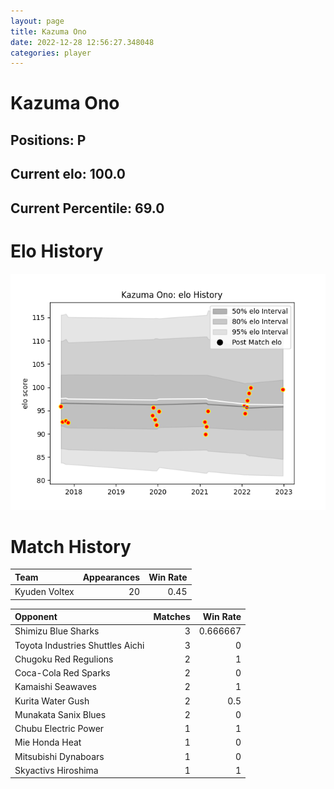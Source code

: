 ```yaml
---  
layout: page  
title: Kazuma Ono  
date: 2022-12-28 12:56:27.348048  
categories: player  
---
```

# Kazuma Ono

## Positions: P

## Current elo: 100.0

## Current Percentile: 69.0

# Elo History


![elo history](history_KazumaOno.png)
# Match History


| Team          |   Appearances |   Win Rate |
|:--------------|--------------:|-----------:|
| Kyuden Voltex |            20 |       0.45 |

| Opponent                         |   Matches |   Win Rate |
|:---------------------------------|----------:|-----------:|
| Shimizu Blue Sharks              |         3 |   0.666667 |
| Toyota Industries Shuttles Aichi |         3 |   0        |
| Chugoku Red Regulions            |         2 |   1        |
| Coca-Cola Red Sparks             |         2 |   0        |
| Kamaishi Seawaves                |         2 |   1        |
| Kurita Water Gush                |         2 |   0.5      |
| Munakata Sanix Blues             |         2 |   0        |
| Chubu Electric Power             |         1 |   1        |
| Mie Honda Heat                   |         1 |   0        |
| Mitsubishi Dynaboars             |         1 |   0        |
| Skyactivs Hiroshima              |         1 |   1        |